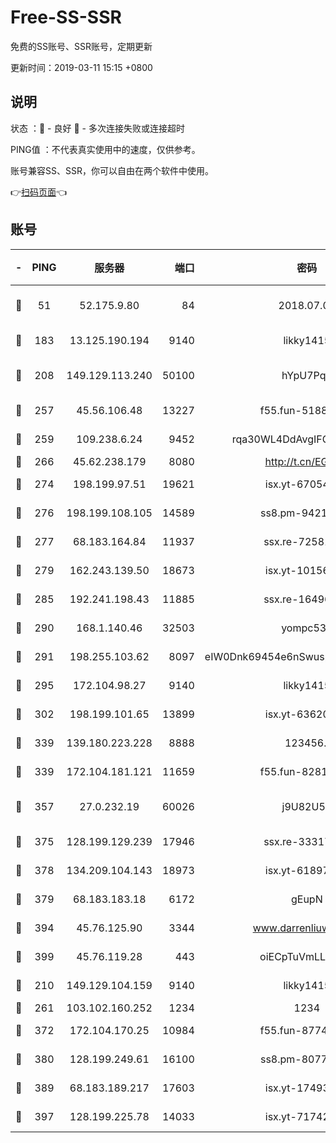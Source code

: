 # Free-SS-SSR

免费的SS账号、SSR账号，定期更新

更新时间：2019-03-11 15:15 +0800

## 说明

状态     ：🙂 - 良好 🙁 - 多次连接失败或连接超时

PING值   ：不代表真实使用中的速度，仅供参考。

账号兼容SS、SSR，你可以自由在两个软件中使用。

👉[扫码页面](https://liesauer.github.io/Free-SS-SSR/)👈

## 账号

|-|PING|服务器|端口|密码|加密方式|区域|
|:----:|:----:|:-----:|-----:|:----:|:----:|:----:|
|🙂|51|52.175.9.80|84|2018.07.07|chacha20-ietf-poly1305|HK|
|🙂|183|13.125.190.194|9140|likky1415|aes-256-cfb|KR|
|🙂|208|149.129.113.240|50100|hYpU7PqP|chacha20-ietf-poly1305|CN|
|🙂|257|45.56.106.48|13227|f55.fun-51885507|aes-256-cfb|US|
|🙂|259|109.238.6.24|9452|rqa30WL4DdAvgIFG6Fs3znzTa|aes-256-cfb|FR|
|🙂|266|45.62.238.179|8080|http://t.cn/EGJIyrl|rc4-md5|CA|
|🙂|274|198.199.97.51|19621|isx.yt-67054944|aes-256-cfb|US|
|🙂|276|198.199.108.105|14589|ss8.pm-94215844|aes-256-cfb|US|
|🙂|277|68.183.164.84|11937|ssx.re-72581382|aes-256-cfb|US|
|🙂|279|162.243.139.50|18673|isx.yt-10156175|aes-256-cfb|US|
|🙂|285|192.241.198.43|11885|ssx.re-16496938|aes-256-cfb|US|
|🙂|290|168.1.140.46|32503|yompc535|aes-256-cfb|AU|
|🙂|291|198.255.103.62|8097|eIW0Dnk69454e6nSwuspv9DmS201tQ0D|aes-256-cfb|US|
|🙂|295|172.104.98.27|9140|likky1415|aes-256-cfb|JP|
|🙂|302|198.199.101.65|13899|isx.yt-63620378|aes-256-cfb|US|
|🙂|339|139.180.223.228|8888|123456..|aes-256-cfb|JP|
|🙂|339|172.104.181.121|11659|f55.fun-82812137|aes-256-cfb|SG|
|🙂|357|27.0.232.19|60026|j9U82U53|xchacha20-ietf-poly1305|HK|
|🙂|375|128.199.129.239|17946|ssx.re-33317571|aes-256-cfb|SG|
|🙂|378|134.209.104.143|18973|isx.yt-61897203|aes-256-cfb|SG|
|🙂|379|68.183.183.18|6172|gEupN|aes-256-cfb|SG|
|🙂|394|45.76.125.90|3344|www.darrenliuwei.com|aes-256-cfb|AU|
|🙂|399|45.76.119.28|443|oiECpTuVmLLxk4Ts|aes-256-cfb|AU|
|🙂|210|149.129.104.159|9140|likky1415|aes-256-cfb|HK|
|🙂|261|103.102.160.252|1234|1234|rc4-md5|JP|
|🙂|372|172.104.170.25|10984|f55.fun-87743875|aes-256-cfb|SG|
|🙂|380|128.199.249.61|16100|ss8.pm-80771462|aes-256-cfb|SG|
|🙂|389|68.183.189.217|17603|isx.yt-17493612|aes-256-cfb|SG|
|🙂|397|128.199.225.78|14033|isx.yt-71742892|aes-256-cfb|SG|
